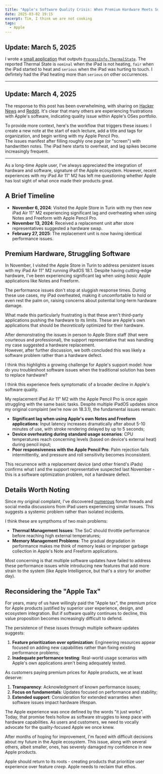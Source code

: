 ```yaml
---
title: "Apple's Software Quality Crisis: When Premium Hardware Meets Subpar Software"
date: 2025-03-02 19:15
excerpt: Tim, I think we are not cooking
tags:
  - Apple
---
```


## Update: March 5, 2025

I wrote a [small application](https://github.com/eliseomartelli/Thermals) that outputs
[`ProcessInfo.ThermalState`](https://developer.apple.com/documentation/foundation/processinfo/thermalstate).
The reported Thermal State is `nominal` when the iPad is not heating, `fair`
when the iPad started to heat and `serious` when the iPad was hurting to touch.
I defintely had the iPad heating more than `serious` on other occurrences.

---

## Update: March 4, 2025

The response to this post has been overwhelming, with sharing on
[Hacker News](https://news.ycombinator.com/item?id=43243075) and
[Reddit](https://www.reddit.com/r/MacOS/comments/1j2j7b4/apples_software_quality_crisis_when_premium/).
It's clear that many others are experiencing frustrations with Apple's
software, indicating quality issue within Apple's OSes portfolio.

To provide more context, here's the workflow that triggers these issues:
I create a new note at the start of each lecture, add a title and tags
for organization, and begin writing with my Apple Pencil Pro.  
The issues manifest after filling roughly one page (or "screen")
with handwritten notes. The iPad here starts to overheat, and lag spikes become
increasingly frequent.

---

As a long-time Apple user, I've always appreciated the integration of
hardware and software, signature of the Apple ecosystem. However, recent
experiences with my iPad Air 11" M2 has left me questioning whether
Apple has lost sight of what once made their products great.

## A Brief Timeline

- **November 6, 2024**: Visited the Apple Store in Turin with my then new iPad
Air 11" M2 experiencing significant lag and overheating when using Notes and
Freeform with Apple Pencil Pro.
- **November 13, 2024**: Received a replacement unit after store
representatives suggested a hardware swap.
- **February 27, 2025**: The replacement unit is now having identical
performance issues.

## Premium Hardware, Struggling Software

In November, I visited the Apple Store in Turin to address persistent issues
with my iPad Air 11" M2 running iPadOS 18.1. Despite having cutting-edge
hardware, I've been experiencing significant lag when using _basic_ Apple
applications like Notes and Freeform.

The performance issues don't stop at sluggish response times. During these
use cases, my iPad overheated, making it uncomfortable to
hold or even rest the palm on, raising concerns about potential long-term
hardware damage.

What made this particularly frustrating is that these aren't third-party
applications pushing the hardware to its limits. These are Apple's own
applications that should be _theoretically_ optimized for their hardware.

After demonstrating the issues in person to Apple Store staff (that were
courteous and professional), the support representative that was handling my
case suggested a hardware replacement.  
However, after further discussion, we
both concluded this was likely a software problem rather than a
hardware defect.


I think this highlights a growing challenge for Apple's support model:
how do you troubleshoot software issues when the traditional solution has been
to replace hardware?

I think this experience feels symptomatic of a broader decline in Apple's
software quality.

My replacement iPad Air 11" M2 with the Apple Pencil Pro is once again
struggling with the same basic tasks. Despite multiple iPadOS updates since my
original complaint (we're now on 18.3.1), the fundamental issues remain:

- **Significant lag when using Apple's own Notes and Freeform applications**:
Input latency increases dramatically after about 5-10 minutes of use, with
stroke rendering delayed by up to 5 seconds;
- **Device overheating during standard usage scenarios**: CPU temperatures
reach concerning levels (based on device's external heat) during pencil
input;
- **Poor responsiveness with the Apple Pencil Pro**: Palm rejection fails
intermittently, and pressure and roll sensitivity becomes inconsistent.

This recurrence with a replacement device (and other friend's iPads) confirms
what I and the support representative suspected last November - this is a
software optimization problem, not a hardware defect.

## Details Worth Noting

Since my original complaint, I've discovered
[numerous](https://www.reddit.com/r/iPadOS/search/?q=overheating) forum threads
and social media discussions from iPad users experiencing similar issues. This
suggests a systemic problem rather than isolated incidents.

I think these are sympthoms of two main problems:

- **Thermal Management Issues**: The SoC should throttle performance
before reaching high external temperatures;
- **Memory Management Problems**: The gradual degradation in performance makes
me think of memory leaks or improper garbage collection in Apple's Note and
Freeform applications.

Most concerning is that multiple software updates have failed to address these
performance issues while introducing new features that add more strain to the
system (like Apple Intelligence, but that's a story for another day).

## Reconsidering the "Apple Tax"

For years, many of us have willingly paid the "Apple tax", the premium price
for Apple products justified by superior user experience, design, and ecosystem
integration. But if software quality continues to decline, this value
proposition becomes increasingly difficult to defend.

The persistence of these issues through multiple software updates suggests:

1. **Feature prioritization over optimization**: Engineering resources appear
focused on adding new capabilities rather than fixing existing performance
problems;
2. **Inadequate performance testing**: Real-world usage scenarios with Apple's
own applications aren't being adequately tested.

As customers paying premium prices for Apple products, we at least deserve:

1. **Transparency**: Acknowledgment of known performance issues;
2. **Focus on fundamentals**: Updates focused on performance and stability;
3. **Extended support**: Consideration for extended warranties when software
issues impact hardware lifespan.

The Apple experience was once defined by the words "it just works".  
Today, that promise feels hollow as software struggles to keep pace with
hardware capabilities. As users and customers, we need to vocally advocate for
the quality-focused Apple we once knew.

After months of hoping for improvement, I'm faced with difficult decisions
about my future in the Apple ecosystem. This issue, along with several others,
albeit smaller, ones, has severely damaged my confidence in new Apple products.

Apple should return to its roots - creating products that prioritize user
experience over feature _creep_. Apple needs to reclaim that ethos.
